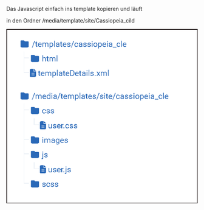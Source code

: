 Das Javascript einfach ins template kopieren und läuft

in den Ordner  <js>   /media/template/site/Cassiopeia_cild

![alt text](image.png)